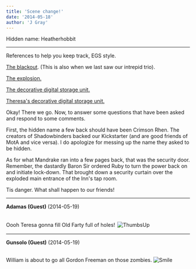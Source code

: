 ```yaml
---
title: 'Scene change!'
date: '2014-05-18'
author: 'J Gray'
---
```


<p>Hidden name: Heatherhobbit</p><hr><p>References to help you keep track, EGS style.</p><p><a href="/comics/467/" target="_blank">The blackout</a>. (This is also when we last saw our intrepid trio).</p><p><a href="/comics/468/" target="_blank">The explosion.</a></p><p><a href="/comics/46/" target="_blank">The decorative digital storage unit.</a></p><p><a href="/comics/331/" target="_blank">Theresa's decorative digital storage unit.</a></p><p>Okay! There we go. Now, to answer some questions that have been asked and respond to some comments.</p><p>First, the hidden name a few back should have been Crimson Rhen. The creators of Shadowbinders backed our Kickstarter (and are good friends of MotA and vice versa). I do apologize for messing up the name they asked to be hidden.</p><p>As for what Mandrake ran into a few pages back, that was the security door. Remember, the dastardly Baron Sir ordered Ruby to turn the power back on and initiate lock-down. That brought down a security curtain over the exploded main entrance of the Inn's tap room.</p><p>Tis danger. What shall happen to our friends!</p>

---
**Adamas (Guest)** (2014-05-19)

<br> Oooh Teresa gonna fill Old Farty full of holes! <img alt=" ThumbsUp " src=" /smilies/thumbsup.gif " border="0" hspace="2" vspace="2"><br>

---
**Gunsolo (Guest)** (2014-05-19)

<br> William is about to go all Gordon Freeman on those zombies. <img src="/smilies/smile.gif" alt="Smile" border="0"><br>

